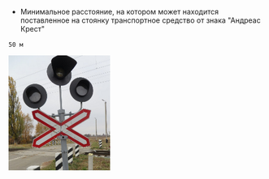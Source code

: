 
* Минимальное расстояние, на котором может находится поставленное на стоянку транспортное средство от знака "Андреас Крест" 
```
50 м
```

<img src="/img/sign/andreas-cross.png" alt="andreas-cross" width="200"/>